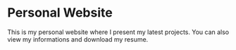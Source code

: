 # Personal Website
This is my personal website where I present my latest projects.
You can also view my informations and download my resume.
